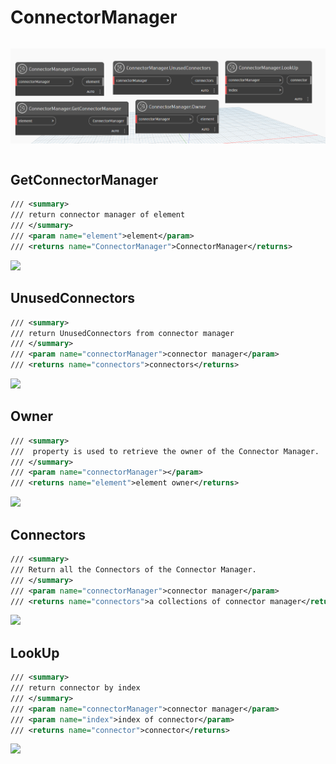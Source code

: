 # ConnectorManager

```{tableofcontents}
```

![](dyn/pic/ConnectorManager.png)

```{contents}
```

## GetConnectorManager

```xml
/// <summary>
/// return connector manager of element
/// </summary>
/// <param name="element">element</param>
/// <returns name="ConnectorManager">ConnectorManager</returns>
```

![](dyn/pic/ConnectorManager.GetConnectorManager.jpg)

## UnusedConnectors

```xml
/// <summary>
/// return UnusedConnectors from connector manager
/// </summary>
/// <param name="connectorManager">connector manager</param>
/// <returns name="connectors">connectors</returns>
```

![](dyn/pic/ConnectorManager.UnusedConnectors.jpg)
## Owner

```xml
/// <summary>
///  property is used to retrieve the owner of the Connector Manager. 
/// </summary>
/// <param name="connectorManager"></param>
/// <returns name="element">element owner</returns>
```

![](dyn/pic/ConnectorManager.Owner.jpg)
## Connectors

```xml
/// <summary>
/// Return all the Connectors of the Connector Manager. 
/// </summary>
/// <param name="connectorManager">connector manager</param>
/// <returns name="connectors">a collections of connector manager</returns>
```

![](dyn/pic/ConnectorManager.Connectors.jpg)

## LookUp

```xml
/// <summary>
/// return connector by index 
/// </summary>
/// <param name="connectorManager">connector manager</param>
/// <param name="index">index of connector</param>
/// <returns name="connector">connector</returns>
```

![](dyn/pic/ConnectorManager.LookUp.jpg)